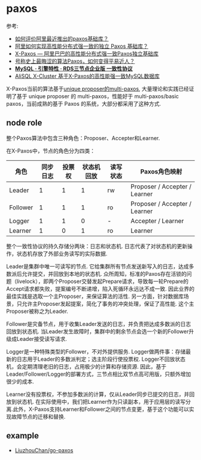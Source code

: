# paxos
参考:
- [如何评价阿里最近推出的paxos基础库？](https://www.zhihu.com/question/63479409)
- [阿里如何实现高性能分布式强一致的独立 Paxos 基础库？](https://mp.weixin.qq.com/s?__biz=MjM5MDE0Mjc4MA==&mid=2650997287&idx=1&sn=4b3ef76bb90c2e28e259802866dc934e&scene=21)
- [X-Paxos — 阿里巴巴的高性能分布式强一致Paxos独立基础库](https://mp.weixin.qq.com/s/EN09RG8c695iDm0edoM5mg)
- [号称史上最晦涩的算法Paxos，如何变得平易近人？](https://developer.aliyun.com/article/156281)
- [**MySQL · 引擎特性 · RDS三节点企业版 一致性协议**](http://mysql.taobao.org/monthly/2019/11/06/)
- [AliSQL X-Cluster 基于X-Paxos的高性能强一致MySQL数据库](https://mp.weixin.qq.com/s?__biz=MzIxNTQ0MDQxNg==&mid=2247483994&idx=1&sn=633c0782f149d5ecc31ddc542634ff07)

X-Paxos当前的算法基于[unique proposer的multi-paxos](https://mp.weixin.qq.com/s/EN09RG8c695iDm0edoM5mg), 大量理论和实践已经证明了基于 unique proposer 的 multi-paxos，性能好于 multi-paxos/basic paxos，当前成熟的基于 Paxos 的系统，大部分都采用了这种方式.

## node role
整个Paxos算法中包含三种角色：Proposer、Accepter和Learner.

在X-Paxos中，节点的角色分为四类：

<table>
  <thead>
    <tr>
      <th>角色</th>
      <th>同步日志</th>
      <th>投票权</th>
      <th>状态机回放</th>
      <th>读写状态</th>
      <th>Paxos角色映射</th>
    </tr>
  </thead>
  <tbody>
    <tr>
      <td>Leader</td>
      <td>1</td>
      <td>1</td>
      <td>1</td>
      <td>rw</td>
      <td>Proposer / Accepter / Learner</td>
    </tr>
    <tr>
      <td>Follower</td>
      <td>1</td>
      <td>1</td>
      <td>1</td>
      <td>ro</td>
      <td>Proposer / Accepter / Learner</td>
    </tr>
    <tr>
      <td>Logger</td>
      <td>1</td>
      <td>1</td>
      <td>0</td>
      <td>-</td>
      <td>Accepter / Learner</td>
    </tr>
    <tr>
      <td>Learner</td>
      <td>1</td>
      <td>0</td>
      <td>1</td>
      <td>ro</td>
      <td>Learner</td>
    </tr>
  </tbody>
</table>

整个一致性协议的持久存储分两块：日志和状态机. 日志代表了对状态机的更新操作，状态机存放了外部业务读写的实际数据.

Leader是集群中唯一可读写的节点. 它给集群所有节点发送新写入的日志，达成多数派后允许提交，并回放到本地的状态机. 众所周知，标准的Paxos存在活锁的问题（livelock），即两个Proposer交替发起Prepare请求，导致每一轮Prepare的Accept请求都失败，提案编号不断递增，陷入死循环永远达不成一致. 因此业界的最佳实践是选取一个主Proposer，来保证算法的活性. 另一方面，针对数据库场景，只允许主Proposer发起提案，简化了事务的冲突处理，保证了高性能. 这个主Proposer被称之为Leader.

Follower是灾备节点，用于收集Leader发送的日志，并负责把达成多数派的日志回放到状态机. 当Leader发生故障时，集群中的剩余节点会选一个新的Follower升级成Leader接受读写请求.

Logger是一种特殊类型的Follower，不对外提供服务. Logger做两件事：存储最新的日志用于Leader的多数派判定；选主阶段行使投票权. Logger不回放状态机，会定期清理老旧的日志，占用极少的计算和存储资源. 因此，基于Leader/Follower/Logger的部署方式，三节点相比双节点高可用版，只额外增加很少的成本.

Learner没有投票权，不参加多数派的计算，仅从Leader同步已提交的日志，并回放到状态机. 在实际使用中，我们把Learner作为只读副本，用于应用层的读写分离.此外，X-Paxos支持Learner和Follower之间的节点变更，基于这个功能可以实现故障节点的迁移和替换.

## example
- [LiuzhouChan/go-paxos](https://github.com/LiuzhouChan/go-paxos)